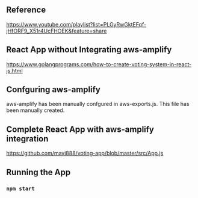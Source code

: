 Reference
-----------------
https://www.youtube.com/playlist?list=PLGyRwGktEFqf-jHfORF9_X51r4UcFHOEK&feature=share


React App without Integrating aws-amplify
---------------------------------------------
https://www.golangprograms.com/how-to-create-voting-system-in-react-js.html

Confguring aws-amplify
-------------------------
aws-amplify has been manually confgured in aws-exports.js. This file has been manually created.


Complete React App with aws-amplify integration
---------------------------------------------------
https://github.com/mavi888/voting-app/blob/master/src/App.js



Running the App
-------------------

### `npm start`

